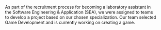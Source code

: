 As part of the recruitment process for becoming a laboratory assistant in the Software Engineering & Application (SEA), we were assigned to teams to develop a project based on our chosen specialization. Our team selected Game Development and is currently working on creating a game.
